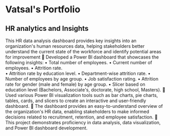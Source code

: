 # Vatsal's Portfolio


## HR analytics and Insights

This HR data analysis dashboard provides key insights into an organization's human resources data, helping stakeholders better understand the current state of the workforce and identify potential areas for improvement
	Developed a Power BI dashboard that showcases the following insights:
  •	Total number of employees.
  •	Current number of employees.
  •	Attrition rate.   
  •	Attrition rate by education level.
  •	Department-wise attrition rate.
  •	Number of employees by age group.
  •	Job satisfaction rating.
  •	Attrition rate for gender (male and female) by age group.
  •	Slicer based on education level (Bachelors, Associate's, doctorate, high school, Masters).
	Used various Power BI visualization tools such as bar charts, pie charts, tables, cards, and slicers to create an interactive and user-friendly dashboard.
	The dashboard provides an easy-to-understand overview of the organization's HR data, enabling stakeholders to make informed decisions related to recruitment, retention, and employee satisfaction.
	This project demonstrates proficiency in data analysis, data visualization, and Power BI dashboard development.

